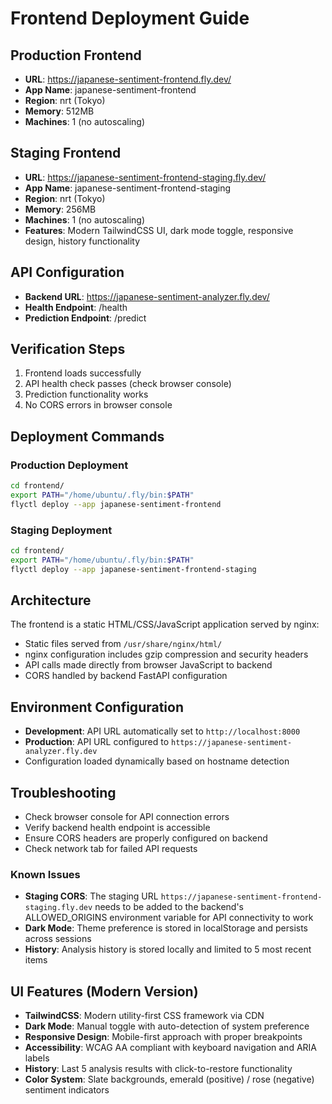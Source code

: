 # Frontend Deployment Guide

## Production Frontend
- **URL**: https://japanese-sentiment-frontend.fly.dev/
- **App Name**: japanese-sentiment-frontend
- **Region**: nrt (Tokyo)
- **Memory**: 512MB
- **Machines**: 1 (no autoscaling)

## Staging Frontend
- **URL**: https://japanese-sentiment-frontend-staging.fly.dev/
- **App Name**: japanese-sentiment-frontend-staging
- **Region**: nrt (Tokyo)
- **Memory**: 256MB
- **Machines**: 1 (no autoscaling)
- **Features**: Modern TailwindCSS UI, dark mode toggle, responsive design, history functionality

## API Configuration
- **Backend URL**: https://japanese-sentiment-analyzer.fly.dev/
- **Health Endpoint**: /health
- **Prediction Endpoint**: /predict

## Verification Steps
1. Frontend loads successfully
2. API health check passes (check browser console)
3. Prediction functionality works
4. No CORS errors in browser console

## Deployment Commands

### Production Deployment
```bash
cd frontend/
export PATH="/home/ubuntu/.fly/bin:$PATH"
flyctl deploy --app japanese-sentiment-frontend
```

### Staging Deployment
```bash
cd frontend/
export PATH="/home/ubuntu/.fly/bin:$PATH"
flyctl deploy --app japanese-sentiment-frontend-staging
```

## Architecture
The frontend is a static HTML/CSS/JavaScript application served by nginx:
- Static files served from `/usr/share/nginx/html/`
- nginx configuration includes gzip compression and security headers
- API calls made directly from browser JavaScript to backend
- CORS handled by backend FastAPI configuration

## Environment Configuration
- **Development**: API URL automatically set to `http://localhost:8000`
- **Production**: API URL configured to `https://japanese-sentiment-analyzer.fly.dev`
- Configuration loaded dynamically based on hostname detection

## Troubleshooting
- Check browser console for API connection errors
- Verify backend health endpoint is accessible
- Ensure CORS headers are properly configured on backend
- Check network tab for failed API requests

### Known Issues
- **Staging CORS**: The staging URL `https://japanese-sentiment-frontend-staging.fly.dev` needs to be added to the backend's ALLOWED_ORIGINS environment variable for API connectivity to work
- **Dark Mode**: Theme preference is stored in localStorage and persists across sessions
- **History**: Analysis history is stored locally and limited to 5 most recent items

## UI Features (Modern Version)
- **TailwindCSS**: Modern utility-first CSS framework via CDN
- **Dark Mode**: Manual toggle with auto-detection of system preference
- **Responsive Design**: Mobile-first approach with proper breakpoints
- **Accessibility**: WCAG AA compliant with keyboard navigation and ARIA labels
- **History**: Last 5 analysis results with click-to-restore functionality
- **Color System**: Slate backgrounds, emerald (positive) / rose (negative) sentiment indicators
